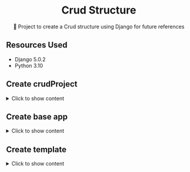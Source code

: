 <H1 align="center">Crud Structure</H1>
<p align="center">🚀 Project to create a Crud structure using Django for future references</p>

## Resources Used

* Django 5.0.2
* Python 3.10


## Create crudProject

<details>
 <summary>Click to show content</summary>

Initial project created with main structure, changing urls.py to add base.urls to add the packages.
 ```
django-admin startproject crudProject
 ```


### urls.py

```
from django.contrib import admin
from django.urls import path, include

urlpatterns = [
 path('admin/', admin.site.urls),
 path('', include('base.urls')),
]
```

### settings.py

```
INSTALLED_APPS = [
 'base.apps.BaseConfig',
 'django.contrib.admin',
 'django.contrib.auth',
 'django.contrib.contenttypes',
 'django.contrib.sessions',
 'django.contrib.messages',
 'django.contrib.staticfiles',
]
```

</details>






## Create base app

<details>
 <summary>Click to show content</summary>

Creation of a package that will be responsible for Crud's logic.

 ```
python manage.py startapp base
 ```


### models.py
Model that will be used to create tasks.

### admin.py
Mapping each model and registering it as a configuration that will be used on the admin page.

### urls.py

I have the route mapping.

The paths and respective views that will render.

```
 path('', TaskList.as_view(), name='tasks'),
 path('task/<int:pk>/', TaskDetail.as_view(), name='task'),
 path('task-create/', TaskCreate.as_view(), name='task-create'),
 path('task-update/<int:pk>/', TaskUpdate.as_view(), name='task-update'),
 path('task-delete/<int:pk>/', DeleteView.as_view(), name='task-delete'),
```

#### List

By default, when using createdviewname.as_view(), the path to find the html file will be based on modelname_actionname.html (task_list.html) or by changing this configuration through template_name in views.py.
```
path('', TaskList.as_view(), name='tasks'),
```

#### Create

The path to find the html file will be based on model_form.html name (task_form.html) or by changing this configuration through template_name in views.py.
```
path('task-create/', TaskCreate.as_view(), name='task-create')
```

#### Update

The path to find the html file will be based on model_form.html name (task_form.html) or by changing this configuration through template_name in views.py.

```
path('task-update/<int:pk>/', TaskUpdate.as_view(), name='task-update')
```

#### Delete

The path to find the html file will be based on the configuration through template_name in views.py.

```
path('task-delete/<int:pk>/', DeleteView.as_view(), name='task-delete')
```

</details>




## Create template 

<details>
 <summary>Click to show content</summary>

Directory responsible for storing the html pages that will be rendered.

By convention, within "template" project_name/view_name.html is used so that the framework recognizes the path.


### Views.py
Responsible for the view rendering and data flow controller.



```
class TaskList(ListView):
 model = Task
 context_object_name = 'tasks'
 template_name = 'base/task_list.html'
```

* model => Uses model as a reference for rendering the view
* context_object_name => It's just a human understandable variable name to access from models
* template_name = By default the path uses the suffix _list + model task name to search for the task_list.html file or using template_name to change this configuration

</details>
